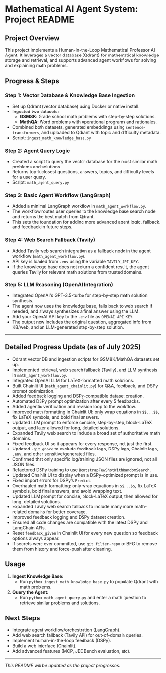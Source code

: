 # Mathematical AI Agent System: Project README

## Project Overview
This project implements a Human-in-the-Loop Mathematical Professor AI Agent. It leverages a vector database (Qdrant) for mathematical knowledge storage and retrieval, and supports advanced agent workflows for solving and explaining math problems.

## Progress & Steps

### Step 1: Vector Database & Knowledge Base Ingestion
- Set up Qdrant (vector database) using Docker or native install.
- Ingested two datasets:
  - **GSM8K**: Grade school math problems with step-by-step solutions.
  - **MathQA**: Word problems with operational programs and rationales.
- Combined both datasets, generated embeddings using `sentence-transformers`, and uploaded to Qdrant with topic and difficulty metadata.
- Script: `ingest_math_knowledge_base.py`

### Step 2: Agent Query Logic
- Created a script to query the vector database for the most similar math problems and solutions.
- Returns top-k closest questions, answers, topics, and difficulty levels for a user query.
- Script: `math_agent_query.py`

### Step 3: Basic Agent Workflow (LangGraph)
- Added a minimal LangGraph workflow in `math_agent_workflow.py`.
- The workflow routes user queries to the knowledge base search node and returns the best match from Qdrant.
- This sets the foundation for adding more advanced agent logic, fallback, and feedback in future steps.

### Step 4: Web Search Fallback (Tavily)
- Added Tavily web search integration as a fallback node in the agent workflow (`math_agent_workflow.py`).
- API key is loaded from `.env` using the variable `TAVILY_API_KEY`.
- If the knowledge base does not return a confident result, the agent queries Tavily for relevant math solutions from trusted domains.

### Step 5: LLM Reasoning (OpenAI Integration)
- Integrated OpenAI's GPT-3.5-turbo for step-by-step math solution synthesis.
- The agent now uses the knowledge base, falls back to web search if needed, and always synthesizes a final answer using the LLM.
- Add your OpenAI API key to the `.env` file as `OPENAI_API_KEY`.
- The output now includes the original question, aggregated info from KB/web, and an LLM-generated step-by-step solution.

---

## Detailed Progress Update (as of July 2025)

- Qdrant vector DB and ingestion scripts for GSM8K/MathQA datasets set up.
- Implemented retrieval, web search fallback (Tavily), and LLM synthesis in `math_agent_workflow.py`.
- Integrated OpenAI LLM for LaTeX-formatted math solutions.
- Built Chainlit UI (`math_agent_chainlit.py`) for Q&A, feedback, and DSPy prompt optimization.
- Added feedback logging and DSPy-compatible dataset creation.
- Automated DSPy prompt optimization after every 5 feedbacks.
- Added agentic verification and revision loop to the workflow.
- Improved math formatting in Chainlit UI: only wrap equations in `$$...$$`, fix LaTeX symbols, and bold final answers.
- Updated LLM prompt to enforce concise, step-by-step, block-LaTeX output, and later allowed for long, detailed solutions.
- Expanded Tavily web search to include a broad set of authoritative math domains.
- Fixed feedback UI so it appears for every response, not just the first.
- Updated `.gitignore` to exclude feedback logs, DSPy logs, Chainlit logs, `.env`, and other sensitive/generated files.
- Confirmed that only specific log/training JSON files are ignored, not all JSON files.
- Refactored DSPy training to use `BootstrapFewShotWithRandomSearch`.
- Updated Chainlit UI to display when a DSPy-optimized prompt is in use.
- Fixed import errors for DSPy’s `Predict`.
- Overhauled math formatting: only wrap equations in `$$...$$`, fix LaTeX symbols, bold final answers, and avoid wrapping text.
- Updated LLM prompt for concise, block-LaTeX output, then allowed for long, detailed solutions.
- Expanded Tavily web search fallback to include many more math-related domains for better coverage.
- Improved feedback logging and DSPy dataset creation.
- Ensured all code changes are compatible with the latest DSPy and LangChain APIs.
- Reset `feedback_given` in Chainlit UI for every new question so feedback options always appear.
- If secrets were ever committed, use `git filter-repo` or BFG to remove them from history and force-push after cleaning.

## Usage
1. **Ingest Knowledge Base:**
   - Run `python ingest_math_knowledge_base.py` to populate Qdrant with math problems.
2. **Query the Agent:**
   - Run `python math_agent_query.py` and enter a math question to retrieve similar problems and solutions.

## Next Steps
- Integrate agent workflow/orchestration (LangGraph).
- Add web search fallback (Tavily API) for out-of-domain queries.
- Implement human-in-the-loop feedback (DSPy).
- Build a web interface (Chainlit).
- Add advanced features (MCP, JEE Bench evaluation, etc).

---
_This README will be updated as the project progresses._
